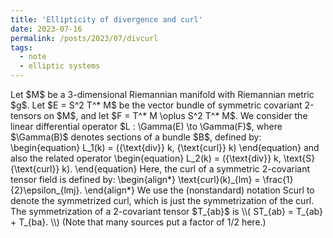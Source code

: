 ```yaml
---
title: 'Ellipticity of divergence and curl'
date: 2023-07-16
permalink: /posts/2023/07/divcurl
tags:
  - note
  - elliptic systems
---
```


<script type="text/javascript"
  src="https://cdnjs.cloudflare.com/ajax/libs/mathjax/2.7.0/MathJax.js?config=TeX-AMS_CHTML">
</script>
<script type="text/x-mathjax-config">
  MathJax.Hub.Config({
    tex2jax: {
      inlineMath: [['$','$'], ['\\(','\\)']],
      processEscapes: true},
      jax: ["input/TeX","input/MathML","input/AsciiMath","output/CommonHTML"],
      extensions: ["tex2jax.js","mml2jax.js","asciimath2jax.js","MathMenu.js","MathZoom.js","AssistiveMML.js", "[Contrib]/a11y/accessibility-menu.js"],
      TeX: {
      extensions: ["AMSmath.js","AMSsymbols.js","noErrors.js","noUndefined.js"],
      equationNumbers: {
      autoNumber: "AMS"
      }
    }
  });
</script>

<body>
Let $M$ be a 3-dimensional Riemannian manifold with Riemannian metric $g$. Let $E = S^2 T^* M$ be the vector bundle of symmetric covariant 2-tensors on $M$, and let $F = T^* M \oplus S^2 T^* M$. We consider the linear differential operator $L : \Gamma(E) \to \Gamma(F)$, where $\Gamma(B)$ denotes sections of a bundle $B$, defined by:
\begin{equation}
    L_1(k) = ({\text{div}} k, {\text{curl}} k)
\end{equation}
and also the related operator
\begin{equation}
    L_2(k) = ({\text{div}} k, \text{S}{\text{curl}} k). 
\end{equation}
Here, the curl of a symmetric 2-covariant tensor field is defined by:
\begin{align*}
\text{curl}(k)_{lm} = \frac{1}{2}\epsilon_{lmj}.
\end{align*}
We use the (nonstandard) notation Scurl to denote the symmetrized curl, which is just the symmetrization of the curl. The symmetrization of a 2-covariant tensor $T_{ab}$ is
\\(
  ST_{ab} = T_{ab} + T_{ba}. 
\\)
(Note that many sources put a factor of 1/2 here.) 

</body>